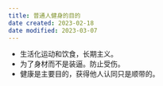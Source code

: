 ```yaml
---
title: 普通人健身的目的
date created: 2023-02-18
date modified: 2023-03-07
---
```


- 生活化运动和饮食，长期主义。
- 为了身材而不是装逼。防止受伤。
- 健康是主要目的，获得他人认同只是顺带的。
